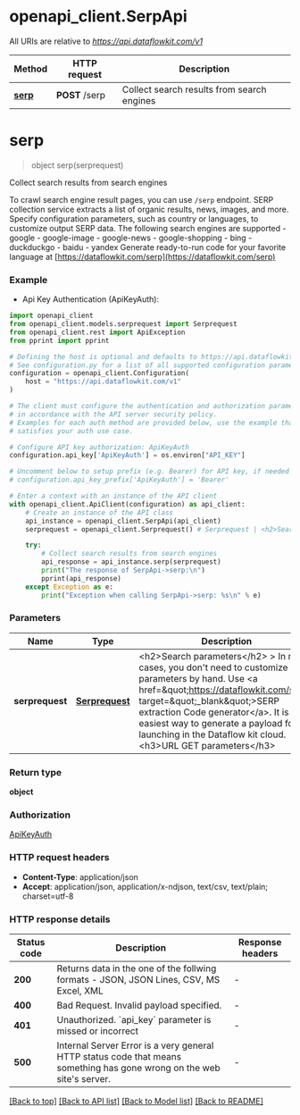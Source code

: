 # openapi_client.SerpApi

All URIs are relative to *https://api.dataflowkit.com/v1*

Method | HTTP request | Description
------------- | ------------- | -------------
[**serp**](SerpApi.md#serp) | **POST** /serp | Collect search results from search engines


# **serp**
> object serp(serprequest)

Collect search results from search engines

To crawl search engine result pages, you can use `/serp` endpoint. SERP collection service extracts a list of organic results, news, images, and more.  Specify configuration parameters, such as country or languages, to customize output SERP data. The following search engines are supported  - google - google-image - google-news - google-shopping - bing - duckduckgo - baidu - yandex   Generate ready-to-run code for your favorite language at [https://dataflowkit.com/serp](https://dataflowkit.com/serp)

### Example

* Api Key Authentication (ApiKeyAuth):

```python
import openapi_client
from openapi_client.models.serprequest import Serprequest
from openapi_client.rest import ApiException
from pprint import pprint

# Defining the host is optional and defaults to https://api.dataflowkit.com/v1
# See configuration.py for a list of all supported configuration parameters.
configuration = openapi_client.Configuration(
    host = "https://api.dataflowkit.com/v1"
)

# The client must configure the authentication and authorization parameters
# in accordance with the API server security policy.
# Examples for each auth method are provided below, use the example that
# satisfies your auth use case.

# Configure API key authorization: ApiKeyAuth
configuration.api_key['ApiKeyAuth'] = os.environ["API_KEY"]

# Uncomment below to setup prefix (e.g. Bearer) for API key, if needed
# configuration.api_key_prefix['ApiKeyAuth'] = 'Bearer'

# Enter a context with an instance of the API client
with openapi_client.ApiClient(configuration) as api_client:
    # Create an instance of the API class
    api_instance = openapi_client.SerpApi(api_client)
    serprequest = openapi_client.Serprequest() # Serprequest | <h2>Search parameters</h2>  > In most cases, you don't need to customize parameters by hand. Use <a href=\"https://dataflowkit.com/serp\" target=\"_blank\">SERP extraction Code generator</a>. It is the easiest way to generate a payload for launching in the Dataflow kit cloud.  <h3>URL GET parameters</h3>  |||| |-|-|-| |q| Parameter defines encoded search term. You can use anything that you would use in a regular Search engines search. (e.g. for Google, <ul> <li><code>link:dataflowkit.com</code>,</li> <li><code>site:twitter.com Bratislava</code>,</li><li><code>inurl:view/view.shtml</code>, etc.)</li></ul> See The Complete List of 42 Advanced <a href=\"https://ahrefs.com/blog/google-advanced-search-operators/\" target=\"_blank\">Google Search Operators</a>|<ul> <li><code>q</code> parameter is used by google, Bing, DuckDuckGo.</li><li> <code>text</code> is used as query holder by Yandex SE.</li><li> Chineese Baidu uses <code>wd</code> for this purpose.</li></ul>| |tbm| <code>tbm</code> is a special Google parameter used to differentiate between search types|  <ul> <li><code>tbm=isch</code> - Google Images,</li> <li> <code>tbm=nws</code> - Google News</li> <li><code>tbm=shop</code> - Google Shopping</li> </ul>| |lr|Restricts the search to documents written in a particular languages.|<ul><li>Google uses <code>lang_{two-letter lang code}</code> to specify languages and <code>&#124;</code> as a delimiter. (e.g., <code>lang_sk&#124;lang_de</code> will only search Slovak and German pages). See the <a href=\"https://developers.google.com/custom-search/v1/cse/list\">full list</a> of possible values for Google. </li><li>For Bing specify <code>setLang=en</code> parameter.</li><li> In Yandex use <code>lang=ca</code> parameter</li></ul>| |gl|Specify the country to search from. It's a two-letter country code. (e.g., <code>sk</code> for Slovakia, or <code>us</code> for the United States).| For Google see the <a href=\"https://developers.google.com/custom-search/docs/xml_results_appendices#countryCodes\">Country Codes</a> page for a list of valid values. For Bing <code>cc=at</code> parameter is used.| 

    try:
        # Collect search results from search engines
        api_response = api_instance.serp(serprequest)
        print("The response of SerpApi->serp:\n")
        pprint(api_response)
    except Exception as e:
        print("Exception when calling SerpApi->serp: %s\n" % e)
```



### Parameters


Name | Type | Description  | Notes
------------- | ------------- | ------------- | -------------
 **serprequest** | [**Serprequest**](Serprequest.md)| &lt;h2&gt;Search parameters&lt;/h2&gt;  &gt; In most cases, you don&#39;t need to customize parameters by hand. Use &lt;a href&#x3D;\&quot;https://dataflowkit.com/serp\&quot; target&#x3D;\&quot;_blank\&quot;&gt;SERP extraction Code generator&lt;/a&gt;. It is the easiest way to generate a payload for launching in the Dataflow kit cloud.  &lt;h3&gt;URL GET parameters&lt;/h3&gt;  |||| |-|-|-| |q| Parameter defines encoded search term. You can use anything that you would use in a regular Search engines search. (e.g. for Google, &lt;ul&gt; &lt;li&gt;&lt;code&gt;link:dataflowkit.com&lt;/code&gt;,&lt;/li&gt; &lt;li&gt;&lt;code&gt;site:twitter.com Bratislava&lt;/code&gt;,&lt;/li&gt;&lt;li&gt;&lt;code&gt;inurl:view/view.shtml&lt;/code&gt;, etc.)&lt;/li&gt;&lt;/ul&gt; See The Complete List of 42 Advanced &lt;a href&#x3D;\&quot;https://ahrefs.com/blog/google-advanced-search-operators/\&quot; target&#x3D;\&quot;_blank\&quot;&gt;Google Search Operators&lt;/a&gt;|&lt;ul&gt; &lt;li&gt;&lt;code&gt;q&lt;/code&gt; parameter is used by google, Bing, DuckDuckGo.&lt;/li&gt;&lt;li&gt; &lt;code&gt;text&lt;/code&gt; is used as query holder by Yandex SE.&lt;/li&gt;&lt;li&gt; Chineese Baidu uses &lt;code&gt;wd&lt;/code&gt; for this purpose.&lt;/li&gt;&lt;/ul&gt;| |tbm| &lt;code&gt;tbm&lt;/code&gt; is a special Google parameter used to differentiate between search types|  &lt;ul&gt; &lt;li&gt;&lt;code&gt;tbm&#x3D;isch&lt;/code&gt; - Google Images,&lt;/li&gt; &lt;li&gt; &lt;code&gt;tbm&#x3D;nws&lt;/code&gt; - Google News&lt;/li&gt; &lt;li&gt;&lt;code&gt;tbm&#x3D;shop&lt;/code&gt; - Google Shopping&lt;/li&gt; &lt;/ul&gt;| |lr|Restricts the search to documents written in a particular languages.|&lt;ul&gt;&lt;li&gt;Google uses &lt;code&gt;lang_{two-letter lang code}&lt;/code&gt; to specify languages and &lt;code&gt;&amp;#124;&lt;/code&gt; as a delimiter. (e.g., &lt;code&gt;lang_sk&amp;#124;lang_de&lt;/code&gt; will only search Slovak and German pages). See the &lt;a href&#x3D;\&quot;https://developers.google.com/custom-search/v1/cse/list\&quot;&gt;full list&lt;/a&gt; of possible values for Google. &lt;/li&gt;&lt;li&gt;For Bing specify &lt;code&gt;setLang&#x3D;en&lt;/code&gt; parameter.&lt;/li&gt;&lt;li&gt; In Yandex use &lt;code&gt;lang&#x3D;ca&lt;/code&gt; parameter&lt;/li&gt;&lt;/ul&gt;| |gl|Specify the country to search from. It&#39;s a two-letter country code. (e.g., &lt;code&gt;sk&lt;/code&gt; for Slovakia, or &lt;code&gt;us&lt;/code&gt; for the United States).| For Google see the &lt;a href&#x3D;\&quot;https://developers.google.com/custom-search/docs/xml_results_appendices#countryCodes\&quot;&gt;Country Codes&lt;/a&gt; page for a list of valid values. For Bing &lt;code&gt;cc&#x3D;at&lt;/code&gt; parameter is used.|  | 

### Return type

**object**

### Authorization

[ApiKeyAuth](../README.md#ApiKeyAuth)

### HTTP request headers

 - **Content-Type**: application/json
 - **Accept**: application/json, application/x-ndjson, text/csv, text/plain; charset=utf-8

### HTTP response details

| Status code | Description | Response headers |
|-------------|-------------|------------------|
**200** | Returns data in the one of the follwing formats - JSON, JSON Lines, CSV, MS Excel, XML |  -  |
**400** | Bad Request. Invalid payload specified. |  -  |
**401** | Unauthorized. &#x60;api_key&#x60; parameter is missed or incorrect |  -  |
**500** | Internal Server Error is a very general HTTP status code that means something has gone wrong on the web site&#39;s server. |  -  |

[[Back to top]](#) [[Back to API list]](../README.md#documentation-for-api-endpoints) [[Back to Model list]](../README.md#documentation-for-models) [[Back to README]](../README.md)

